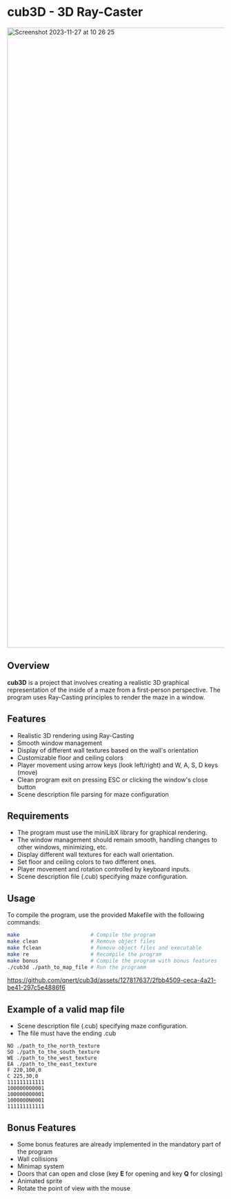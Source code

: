 # cub3D - 3D Ray-Caster

<img width="1436" alt="Screenshot 2023-11-27 at 10 26 25" src="https://github.com/qnert/cub3d/assets/127817637/c8863951-19de-41c0-b78f-e70a70e2ff6a">

## Overview

**cub3D** is a project that involves creating a realistic 3D graphical representation of the inside of a maze from a first-person perspective. The program uses Ray-Casting principles to render the maze in a window.

## Features

- Realistic 3D rendering using Ray-Casting
- Smooth window management
- Display of different wall textures based on the wall's orientation
- Customizable floor and ceiling colors
- Player movement using arrow keys (look left/right) and W, A, S, D keys (move)
- Clean program exit on pressing ESC or clicking the window's close button
- Scene description file parsing for maze configuration

## Requirements

- The program must use the miniLibX library for graphical rendering.
- The window management should remain smooth, handling changes to other windows, minimizing, etc.
- Display different wall textures for each wall orientation.
- Set floor and ceiling colors to two different ones.
- Player movement and rotation controlled by keyboard inputs.
- Scene description file (.cub) specifying maze configuration.

## Usage

To compile the program, use the provided Makefile with the following commands:

```bash
make                       # Compile the program
make clean                 # Remove object files
make fclean                # Remove object files and executable
make re                    # Recompile the program
make bonus                 # Compile the program with bonus features
./cub3d ./path_to_map_file # Run the programm
```

https://github.com/qnert/cub3d/assets/127817637/2fbb4509-ceca-4a21-be41-297c5e4886f6

## Example of a valid map file

- Scene description file (.cub) specifying maze configuration.
- The file must have the ending .cub

```plaintext
NO ./path_to_the_north_texture
SO ./path_to_the_south_texture
WE ./path_to_the_west_texture
EA ./path_to_the_east_texture
F 220,100,0
C 225,30,0
111111111111
100000000001
100000000001
1000000N0001
111111111111
```

## Bonus Features

- Some bonus features are already implemented in the mandatory part of the program
- Wall collisions
- Minimap system
- Doors that can open and close (key **E** for opening and key **Q** for closing)
- Animated sprite
- Rotate the point of view with the mouse
